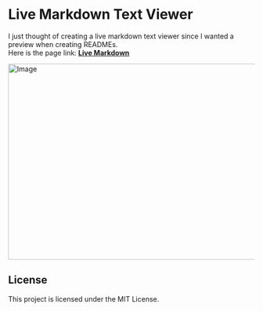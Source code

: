 # Live Markdown Text Viewer

I just thought of creating a live markdown text viewer since I wanted a preview when creating READMEs.  
Here is the page link: [**Live Markdown**](https://orykz.github.io/play-js-snake/)  

<img width="800" height="400" alt="Image" src="https://github.com/user-attachments/assets/ec6c01ec-beec-4cd5-8bd9-cb5c8769a554" />

## License

This project is licensed under the MIT License.